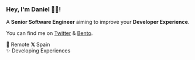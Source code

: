 ### Hey, I'm Daniel 👋🏻!

A **Senior Software Engineer** aiming to improve your **Developer Experience**.

You can find me on [Twitter](https://twitter.com/DanielKanem) & [Bento](https://bento.me/dev-xo).

📍 Remote **𝕏** Spain<br />
✨ Developing Experiences
